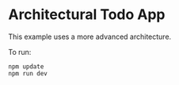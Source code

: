 # Architectural Todo App

This example uses a more advanced architecture.

To run:

    npm update
    npm run dev
